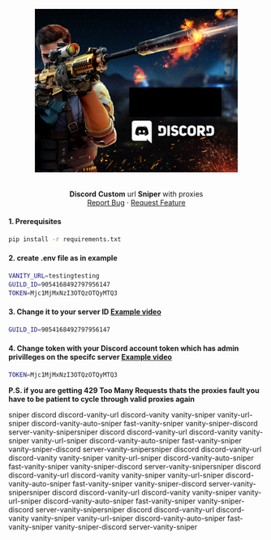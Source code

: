 <p align="center">
  <a href="https://github.com/Don-Cryptus/Discord-Vanity-Url-Sniper">
    <img src="images/discord-sniper.png" alt="Logo" width=400 />
  </a>

  <p align="center">
    <br />
    <b>Discord</b> <b>Custom</b> url <b>Sniper</b> with proxies
    <br />
    <a href="https://github.com/Don-Cryptus/Discord-Vanity-Url-Sniper/issues">Report Bug</a>
    ·
    <a href="https://github.com/Don-Cryptus/Discord-Vanity-Url-Sniper/issues">Request Feature</a>
    <br />
  </p>

#### 1. Prerequisites

  ```sh
  pip install -r requirements.txt
  ```

#### 2. create .env file as in example

```sh
VANITY_URL=testingtesting
GUILD_ID=9054168492797956147
TOKEN=Mjc1MjMxNzI3OTQzOTQyMTQ3
```

#### 3. Change it to your server ID <a href="https://www.youtube.com/watch?v=NLWtSHWKbAI">Example video</a>
```sh
GUILD_ID=9054168492797956147
```

#### 4. Change token with your Discord account token which has admin privilleges on the specifc server <a href="https://www.youtube.com/watch?v=fKksxz2Gdnc">Example video</a>

```sh
TOKEN=Mjc1MjMxNzI3OTQzOTQyMTQ3
```
</p>

<b>P.S. if you are getting 429 Too Many Requests thats the proxies fault you have to be patient to cycle through valid proxies again</b>


sniper discord discord-vanity-url discord-vanity vanity-sniper vanity-url-sniper discord-vanity-auto-sniper fast-vanity-sniper vanity-sniper-discord server-vanity-snipersniper discord discord-vanity-url discord-vanity vanity-sniper vanity-url-sniper discord-vanity-auto-sniper fast-vanity-sniper vanity-sniper-discord server-vanity-snipersniper discord discord-vanity-url discord-vanity vanity-sniper vanity-url-sniper discord-vanity-auto-sniper fast-vanity-sniper vanity-sniper-discord server-vanity-snipersniper discord discord-vanity-url discord-vanity vanity-sniper vanity-url-sniper discord-vanity-auto-sniper fast-vanity-sniper vanity-sniper-discord server-vanity-snipersniper discord discord-vanity-url discord-vanity vanity-sniper vanity-url-sniper discord-vanity-auto-sniper fast-vanity-sniper vanity-sniper-discord server-vanity-snipersniper discord discord-vanity-url discord-vanity vanity-sniper vanity-url-sniper discord-vanity-auto-sniper fast-vanity-sniper vanity-sniper-discord server-vanity-sniper

